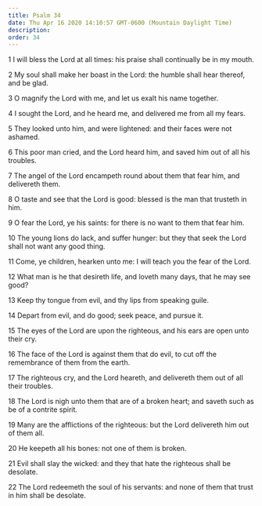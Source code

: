 ```yaml
---
title: Psalm 34
date: Thu Apr 16 2020 14:10:57 GMT-0600 (Mountain Daylight Time)
description: 
order: 34
---
```


<p>
  1 I will bless the Lord at all times: his praise shall continually be in my
  mouth.
</p>
<p>
  2 My soul shall make her boast in the Lord: the humble shall hear thereof, and
  be glad.
</p>
<p>3 O magnify the Lord with me, and let us exalt his name together.</p>
<p>4 I sought the Lord, and he heard me, and delivered me from all my fears.</p>
<p>
  5 They looked unto him, and were lightened: and their faces were not ashamed.
</p>
<p>
  6 This poor man cried, and the Lord heard him, and saved him out of all his
  troubles.
</p>
<p>
  7 The angel of the Lord encampeth round about them that fear him, and
  delivereth them.
</p>
<p>
  8 O taste and see that the Lord is good: blessed is the man that trusteth in
  him.
</p>
<p>
  9 O fear the Lord, ye his saints: for there is no want to them that fear him.
</p>
<p>
  10 The young lions do lack, and suffer hunger: but they that seek the Lord
  shall not want any good thing.
</p>
<p>
  11 Come, ye children, hearken unto me: I will teach you the fear of the Lord.
</p>
<p>
  12 What man is he that desireth life, and loveth many days, that he may see
  good?
</p>
<p>13 Keep thy tongue from evil, and thy lips from speaking guile.</p>
<p>14 Depart from evil, and do good; seek peace, and pursue it.</p>
<p>
  15 The eyes of the Lord are upon the righteous, and his ears are open unto
  their cry.
</p>
<p>
  16 The face of the Lord is against them that do evil, to cut off the
  remembrance of them from the earth.
</p>
<p>
  17 The righteous cry, and the Lord heareth, and delivereth them out of all
  their troubles.
</p>
<p>
  18 The Lord is nigh unto them that are of a broken heart; and saveth such as
  be of a contrite spirit.
</p>
<p>
  19 Many are the afflictions of the righteous: but the Lord delivereth him out
  of them all.
</p>
<p>20 He keepeth all his bones: not one of them is broken.</p>
<p>
  21 Evil shall slay the wicked: and they that hate the righteous shall be
  desolate.
</p>
<p>
  22 The Lord redeemeth the soul of his servants: and none of them that trust in
  him shall be desolate.
</p>

